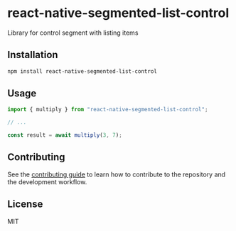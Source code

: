 # react-native-segmented-list-control

Library for control segment with listing items

## Installation

```sh
npm install react-native-segmented-list-control
```

## Usage

```js
import { multiply } from "react-native-segmented-list-control";

// ...

const result = await multiply(3, 7);
```

## Contributing

See the [contributing guide](CONTRIBUTING.md) to learn how to contribute to the repository and the development workflow.

## License

MIT
